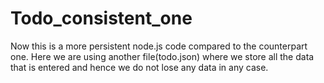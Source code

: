 # Todo_consistent_one
Now this is a more persistent node.js code compared to the counterpart one. Here we are using another file(todo.json) where we store all the data that is entered and hence we do not lose any data in any case.
